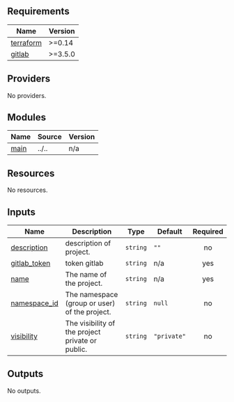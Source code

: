<!-- BEGIN_TF_DOCS -->
## Requirements

| Name | Version |
|------|---------|
| <a name="requirement_terraform"></a> [terraform](#requirement\_terraform) | >=0.14 |
| <a name="requirement_gitlab"></a> [gitlab](#requirement\_gitlab) | >=3.5.0 |

## Providers

No providers.

## Modules

| Name | Source | Version |
|------|--------|---------|
| <a name="module_main"></a> [main](#module\_main) | ../.. | n/a |

## Resources

No resources.

## Inputs

| Name | Description | Type | Default | Required |
|------|-------------|------|---------|:--------:|
| <a name="input_description"></a> [description](#input\_description) | description of project. | `string` | `""` | no |
| <a name="input_gitlab_token"></a> [gitlab\_token](#input\_gitlab\_token) | token gitlab | `string` | n/a | yes |
| <a name="input_name"></a> [name](#input\_name) | The name of the project. | `string` | n/a | yes |
| <a name="input_namespace_id"></a> [namespace\_id](#input\_namespace\_id) | The namespace (group or user) of the project. | `string` | `null` | no |
| <a name="input_visibility"></a> [visibility](#input\_visibility) | The visibility of the project private or public. | `string` | `"private"` | no |

## Outputs

No outputs.
<!-- END_TF_DOCS -->